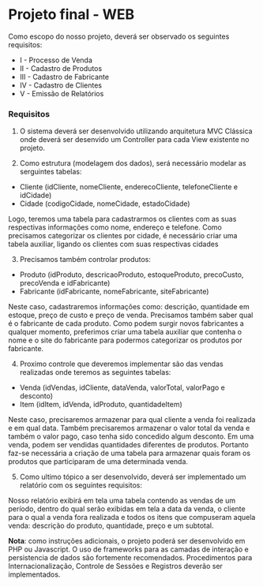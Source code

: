 # Projeto final - WEB

Como escopo do nosso projeto, deverá ser observado os seguintes requisitos:
  
  - I - Processo de Venda
  - II - Cadastro de Produtos
  - III - Cadastro de Fabricante
  - IV - Cadastro de Clientes
  - V - Emissão de Relatórios

### Requisitos

1. O sistema deverá ser desenvolvido utilizando arquitetura MVC Clássica onde deverá ser 
desenvido um Controller para cada View existente no projeto.

2. Como estrutura (modelagem dos dados), será necessário modelar as serguintes tabelas:
  
  - Cliente (idCliente, nomeCliente, enderecoCliente, telefoneCliente e idCidade)
  - Cidade (codigoCidade, nomeCidade, estadoCidade)

Logo, teremos uma tabela para cadastrarmos os clientes com as suas respectivas 
informações como nome, endereço e telefone. Como precisamos categorizar os 
clientes por cidade, é necessário criar uma tabela auxiliar, ligando os clientes com 
suas respectivas cidades

3. Precisamos também controlar produtos:

  - Produto (idProduto, descricaoProduto, estoqueProduto, precoCusto, precoVenda e 
idFabricante)
  - Fabricante (idFabricante, nomeFabricante, siteFabricante)

Neste caso, cadastraremos informações como: descrição, quantidade em estoque, 
preço de custo e preço de venda. Precisamos também saber qual é o fabricante de 
cada produto. Como podem surgir novos fabricantes a qualquer momento, 
preferimos criar uma tabela auxiliar que contenha o nome e o site do fabricante para 
podermos categorizar os produtos por fabricante.

4. Proximo controle que deveremos implementar são das vendas realizadas onde teremos as 
seguintes tabelas:

  - Venda (idVendas, idCliente, dataVenda, valorTotal, valorPago e desconto)
  - Item (idItem, idVenda, idProduto, quantidadeItem)

Neste caso, precisaremos armazenar para qual cliente a venda foi realizada e em 
qual data. Também precisaremos armazenar o valor total da venda e também o valor 
pago, caso tenha sido concedido algum desconto. Em uma venda, podem ser 
vendidas quantidades diferentes de produtos. Portanto faz-se necessária a criação 
de uma tabela para armazenar quais foram os produtos que participaram de uma 
determinada venda.

5. Como ultimo tópico a ser desenvolvido, deverá ser implementado um relatório com os seguintes 
requisitos:

Nosso relatório exibirá em tela uma tabela contendo as vendas de um período, dentro 
do qual serão exibidas em tela a data da venda, o cliente para o qual a venda fora 
realizada e todos os itens que compuseram aquela venda: descrição do produto, 
quantidade, preço e um subtotal.

**Nota**: como instruções adicionais, o projeto poderá ser desenvolvido em PHP ou Javascript. O 
uso de frameworks para as camadas de interação e persistencia de dados são fortemente 
recomendados. Procedimentos para Internacionalização, Controle de Sessões e Registros 
deverão ser implementados.